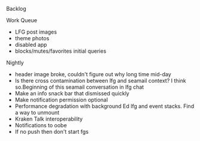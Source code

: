 Backlog

Work Queue
* LFG post images
* theme photos
* disabled app
* blocks/mutes/favorites initial queries 

Nightly
* header image broke, couldn't figure out why long time mid-day
* Is there cross contamination between lfg and seamail context? I think so.Beginning of this seamail conversation in lfg chat
* Make an info snack bar that dismissed quickly
* Make notification permission optional
* Performance degradation with background Ed lfg and event stacks. Find a way to unmount
* Kraken Talk interoperability
* Notifications to oobe
* If no push then don't start fgs
